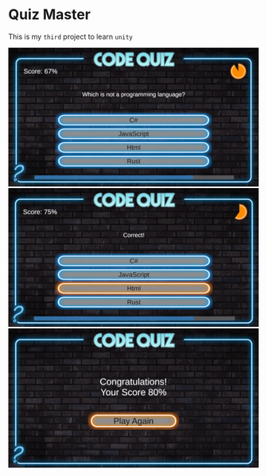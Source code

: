# Quiz Master

This is my `third` project to learn `unity`

![Shot 00](shots/00.png)
![Shot 01](shots/01.png)
![Shot 02](shots/02.png)
